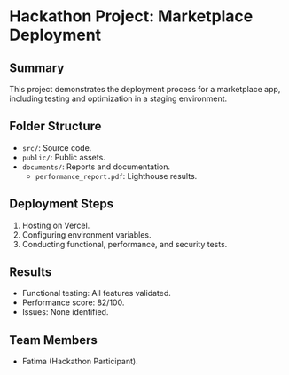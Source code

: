 # Hackathon Project: Marketplace Deployment

## Summary
This project demonstrates the deployment process for a marketplace app, including testing and optimization in a staging environment.

## Folder Structure
- `src/`: Source code.
- `public/`: Public assets.
- `documents/`: Reports and documentation.
  - `performance_report.pdf`: Lighthouse results.

## Deployment Steps
1. Hosting on Vercel.
2. Configuring environment variables.
3. Conducting functional, performance, and security tests.

## Results
- Functional testing: All features validated.
- Performance score: 82/100.
- Issues: None identified.

## Team Members
- Fatima (Hackathon Participant).

